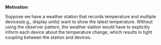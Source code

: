 **Motivation**

Suppose we have a weather station that records temperature and multiple devices(e.g., display units) want to show the latest temperature. Without using the observer pattern, the weather station would have to explicitly inform each device about the temperature change, which results in tight coupling between the station and devices. 
